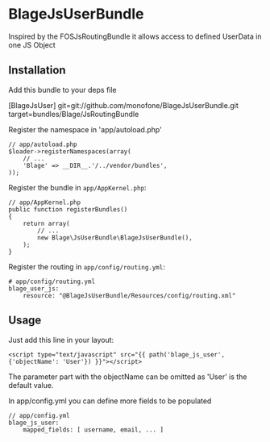 BlageJsUserBundle
=================

Inspired by the FOSJsRoutingBundle it allows access to defined UserData in one 
JS Object

Installation
------------

Add this bundle to your deps file

  [BlageJsUser]
    git=git://github.com/monofone/BlageJsUserBundle.git
    target=bundles/Blage/JsRoutingBundle

Register the namespace in 'app/autoload.php'
 
    // app/autoload.php
    $loader->registerNamespaces(array(
        // ...
        'Blage' => __DIR__.'/../vendor/bundles',
    ));

Register the bundle in `app/AppKernel.php`:

    // app/AppKernel.php
    public function registerBundles()
    {
        return array(
            // ...
            new Blage\JsUserBundle\BlageJsUserBundle(),
        );
    }

Register the routing in `app/config/routing.yml`:

    # app/config/routing.yml
    blage_user_js:
        resource: "@BlageJsUserBundle/Resources/config/routing.xml"

Usage
-----

Just add this line in your layout:

    <script type="text/javascript" src="{{ path('blage_js_user', {'objectName': 'User'}) }}"></script>

The parameter part with the objectName can be omitted as 'User' is the default value.

In app/config.yml you can define more fields to be populated

    // app/config.yml
    blage_js_user:
        mapped_fields: [ username, email, ... ]
